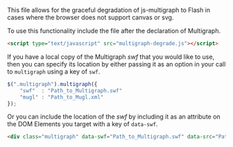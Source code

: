 This file allows for the graceful degradation of js-multigraph to Flash in
cases where the browser does not support canvas or svg.

To use this functionality include the file after the declaration of Multigraph.

```html
<script type="text/javascript" src="multigraph-degrade.js"></script>
```

If you have a local copy of the Multigraph _swf_ that you would like to use,
then you can specify its location by either passing it as an option in your
call to `multigraph` using a key of `swf`.

```javascript
$(".multigraph").multigraph({
    "swf"  : "Path_to_Multigraph.swf"
    "mugl" : "Path_to_Mugl.xml"
});
```

Or you can include the location of the _swf_ by including it as an attribute on
the DOM Elements you target with a key of `data-swf`.

```html
<div class="multigraph" data-swf="Path_to_Multigraph.swf" data-src="Path_to_Mugl.xml"/>
```